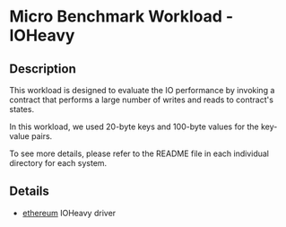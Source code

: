 # Micro Benchmark Workload - IOHeavy
## Description
This workload is designed to evaluate the IO performance by invoking a contract that performs
a large number of writes and reads to contract's states.

In this workload, we used 20-byte keys and 100-byte values for the key-value pairs.

To see more details, please refer to the README file in each individual directory for each system.

## Details
+ [ethereum](ethereum/README.md) IOHeavy driver

